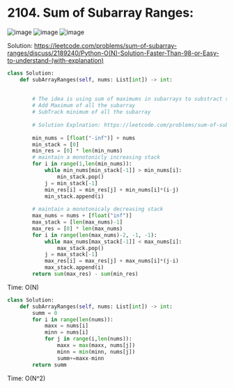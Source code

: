 # 2104. Sum of Subarray Ranges:

![image](https://user-images.githubusercontent.com/35987583/177520305-63cc1e36-6a89-46c3-9f23-5fd5da7c66f5.png)
![image](https://user-images.githubusercontent.com/35987583/177520355-89d1c8ea-8f2d-4732-a3ac-b685ef7ec353.png)
![image](https://user-images.githubusercontent.com/35987583/177520395-0990181a-8a6c-4230-bc7a-edc9ff22b3a6.png)



Solution: https://leetcode.com/problems/sum-of-subarray-ranges/discuss/2189240/Python-O(N)-Solution-Faster-Than-98-or-Easy-to-understand-(with-explanation)
```python
class Solution:
    def subArrayRanges(self, nums: List[int]) -> int:
        
        
        # The idea is using sum of maximums in subarrays to substract sum of minimums in subarrays.
        # Add Maximum of all the subarray
        # SubTrack minimum of all the subarray
        
        # Solution Explnation: https://leetcode.com/problems/sum-of-subarray-ranges/discuss/2189240/Python-O(N)-Solution-Faster-Than-98-or-Easy-to-understand-(with-explanation)
        
        min_nums = [float("-inf")] + nums
        min_stack = [0]
        min_res = [0] * len(min_nums)
        # maintain a monotonicly increasing stack
        for i in range(1,len(min_nums)):
            while min_nums[min_stack[-1]] > min_nums[i]:
                min_stack.pop()
            j = min_stack[-1]
            min_res[i] = min_res[j] + min_nums[i]*(i-j)
            min_stack.append(i)
        
        # maintain a monotonicaly decreasing stack
        max_nums = nums + [float("inf")]
        max_stack = [len(max_nums)-1]
        max_res = [0] * len(max_nums)
        for i in range(len(max_nums)-2, -1, -1):
            while max_nums[max_stack[-1]] < max_nums[i]:
                max_stack.pop()
            j = max_stack[-1]
            max_res[i] = max_res[j] + max_nums[i]*(j-i)
            max_stack.append(i)
        return sum(max_res) - sum(min_res)
```


Time: O(N)

```python
class Solution:
    def subArrayRanges(self, nums: List[int]) -> int:
        summ = 0        
        for i in range(len(nums)):
            maxx = nums[i]
            minn = nums[i]
            for j in range(i,len(nums)):
                maxx = max(maxx, nums[j])
                minn = min(minn, nums[j])
                summ+=maxx-minn
        return summ
```
Time: O(N^2)
